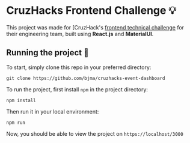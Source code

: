 # CruzHacks Frontend Challenge :bulb:
This project was made for [CruzHack's [frontend technical challenge](https://github.com/CruzHacks/cruzhacks-organizer-challenges) for their engineering team, built using **React.js** and **MaterialUI**.


## Running the project :rocket:
To start, simply clone this repo in your preferred directory:
```
git clone https://github.com/bjma/cruzhacks-event-dashboard
```

To run the project, first install `npm` in the project directory:
```
npm install
```

Then run it in your local environment:
```
npm run
```

Now, you should be able to view the project on `https://localhost/3000`
